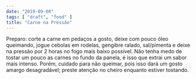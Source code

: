 ```yaml
---
date: "2019-09-08"
tags: [ "draft", "food" ]
title: "Carne na Pressão"
---
```


Preparo: corte a carne em pedaços a gosto, deixe com pouco óleo queimando, jogue cebolas em rodelas, gengibre ralado, sal/pimenta e deixe na pressão por 2 horas no fogo mais baixo possível. Não tenha medo de tostar um pouco as carnes no fundo da panela, é isso que extrai um sabor mais intenso. Porém, cuidado para não queimar, pois isso dará um gosto amargo desagradável; preste atenção no cheiro enquanto estiver tostando.
